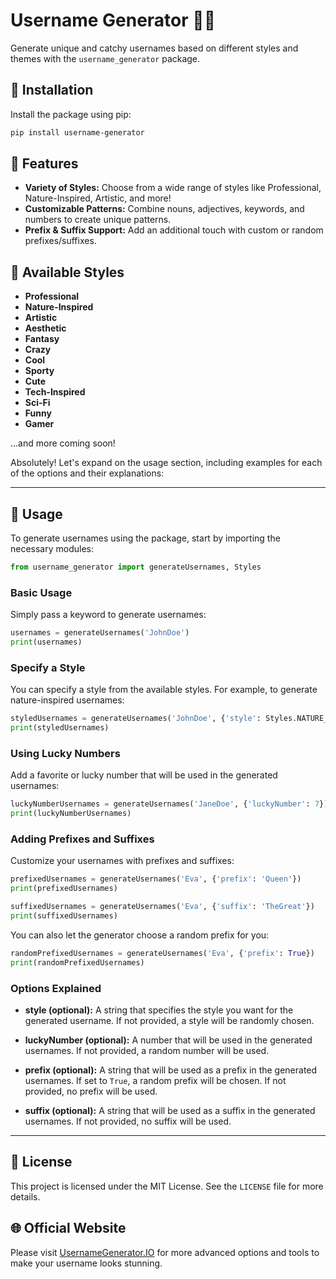 # Username Generator 🧙‍♂️

Generate unique and catchy usernames based on different styles and themes with the `username_generator` package.

## 🚀 Installation

Install the package using pip:

```bash
pip install username-generator
```

## 🎯 Features

- **Variety of Styles:** Choose from a wide range of styles like Professional, Nature-Inspired, Artistic, and more!
- **Customizable Patterns:** Combine nouns, adjectives, keywords, and numbers to create unique patterns.
- **Prefix & Suffix Support:** Add an additional touch with custom or random prefixes/suffixes.

## 🎨 Available Styles

- **Professional**
- **Nature-Inspired**
- **Artistic**
- **Aesthetic**
- **Fantasy**
- **Crazy**
- **Cool**
- **Sporty**
- **Cute**
- **Tech-Inspired**
- **Sci-Fi**
- **Funny**
- **Gamer**
  
...and more coming soon!

Absolutely! Let's expand on the usage section, including examples for each of the options and their explanations:

---

## 🔧 Usage

To generate usernames using the package, start by importing the necessary modules:

```python
from username_generator import generateUsernames, Styles
```

### Basic Usage

Simply pass a keyword to generate usernames:

```python
usernames = generateUsernames('JohnDoe')
print(usernames)
```

### Specify a Style

You can specify a style from the available styles. For example, to generate nature-inspired usernames:

```python
styledUsernames = generateUsernames('JohnDoe', {'style': Styles.NATURE_INSPIRED})
print(styledUsernames)
```

### Using Lucky Numbers

Add a favorite or lucky number that will be used in the generated usernames:

```python
luckyNumberUsernames = generateUsernames('JaneDoe', {'luckyNumber': 7})
print(luckyNumberUsernames)
```

### Adding Prefixes and Suffixes

Customize your usernames with prefixes and suffixes:

```python
prefixedUsernames = generateUsernames('Eva', {'prefix': 'Queen'})
print(prefixedUsernames)

suffixedUsernames = generateUsernames('Eva', {'suffix': 'TheGreat'})
print(suffixedUsernames)
```

You can also let the generator choose a random prefix for you:

```python
randomPrefixedUsernames = generateUsernames('Eva', {'prefix': True})
print(randomPrefixedUsernames)
```

### Options Explained

- **style (optional):** A string that specifies the style you want for the generated username. If not provided, a style will be randomly chosen.
  
- **luckyNumber (optional):** A number that will be used in the generated usernames. If not provided, a random number will be used.
  
- **prefix (optional):** A string that will be used as a prefix in the generated usernames. If set to `True`, a random prefix will be chosen. If not provided, no prefix will be used.

- **suffix (optional):** A string that will be used as a suffix in the generated usernames. If not provided, no suffix will be used.

---


## 📜 License

This project is licensed under the MIT License. See the `LICENSE` file for more details.

## 🌐 Official Website

Please visit [UsernameGenerator.IO](https://usernamegenerator.io/) for more advanced options and tools to make your username looks stunning.

